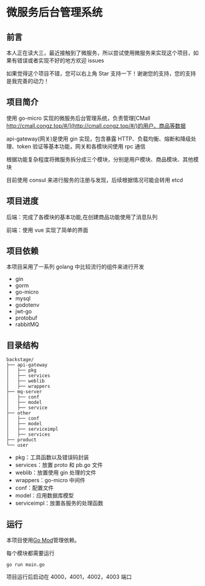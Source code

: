 # 微服务后台管理系统

## 前言

本人正在读大三，最近接触到了微服务，所以尝试使用微服务来实现这个项目，如果有错误或者实现不好的地方欢迎 issues

如果觉得这个项目不错，您可以右上角 Star 支持一下！谢谢您的支持，您的支持是我完善的动力！

## 项目简介

使用 go-micro 实现的微服务后台管理系统，负责管理[CMall http://cmall.congz.top/#/](http://cmall.congz.top/#/)的用户、商品等数据

api-gateway(网关)是使用 gin 实现，包含暴露 HTTP、负载均衡、熔断和降级处理、token 验证等基本功能，网关和各模块间使用 rpc 通信

根据功能复杂程度将微服务拆分成三个模块，分别是用户模块、商品模块、其他模块

目前使用 consul 来进行服务的注册与发现，后续根据情况可能会转用 etcd

## 项目进度

后端：完成了各模块的基本功能,在创建商品功能使用了消息队列

前端：使用 vue 实现了简单的界面

## 项目依赖

本项目采用了一系列 golang 中比较流行的组件来进行开发

- gin
- gorm
- go-micro
- mysql
- godotenv
- jwt-go
- protobuf
- rabbitMQ

## 目录结构

```
backstage/
├── api-gateway
│	├── pkg
│	├── services
│	├── weblib
│	├── wrappers
├── mq-server
│	├── conf
│	├── model
│	├── service
├── other
│	├── conf
│	├── model
│	├── serviceimpl
│	├── services
├── product
└── user

```

- pkg：工具函数以及错误码封装
- services：放置 proto 和 pb.go 文件
- weblib：放置使用 gin 处理的文件
- wrappers：go-micro 中间件
- conf：配置文件
- model：应用数据库模型
- serviceimpl：放置各服务的处理函数

## 运行

本项目使用[Go Mod](https://github.com/golang/go/wiki/Modules)管理依赖。

每个模块都需要运行

`go run main.go`

项目运行后启动在 4000，4001，4002，4003 端口
